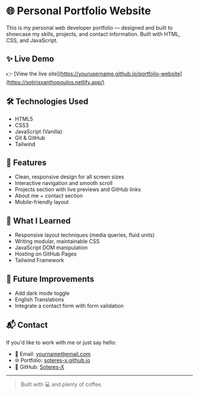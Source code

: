 # 🌐 Personal Portfolio Website

This is my personal web developer portfolio — designed and built to showcase my skills, projects, and contact information. Built with HTML, CSS, and JavaScript.

## ✨ Live Demo

👉 [View the live site](https://yourusername.github.io/portfolio-website](https://sotirisxanthopoulos.netlify.app/)

## 🛠️ Technologies Used

- HTML5
- CSS3
- JavaScript (Vanilla)
- Git & GitHub
- Tailwind

## 📁 Features

- Clean, responsive design for all screen sizes
- Interactive navigation and smooth scroll
- Projects section with live previews and GitHub links
- About me + contact section
- Mobile-friendly layout

## 🧠 What I Learned

- Responsive layout techniques (media queries, fluid units)
- Writing modular, maintainable CSS
- JavaScript DOM manipulation
- Hosting on GitHub Pages
- Tailwind Framework

## 🚧 Future Improvements

- Add dark mode toggle
- English Translations
- Integrate a contact form with form validation

## 📬 Contact

If you'd like to work with me or just say hello:

- 📧 Email: [yourname@email.com](mailto:soteresx.dev@gmail.com)
- 🌐 Portfolio: [soteres-x.github.io](https://soteres-x.github.io)
- 🐙 GitHub: [Soteres-X](https://github.com/Soteres-X)

---

> Built with 💻 and plenty of coffee.

